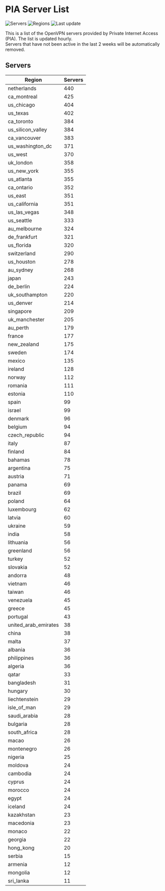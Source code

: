 # PIA Server List

![Servers](https://img.shields.io/badge/servers-13,428-blue)
![Regions](https://img.shields.io/badge/regions-97-blue)
![Last update](https://img.shields.io/badge/last_updated-Tue_Jul_02_12:16:07_UTC_2024-blue)

This is a list of the OpenVPN servers provided by Private Internet Access (PIA). The list is updated hourly. </br>
Servers that have not been active in the last 2 weeks will be automatically removed.

## Servers
| Region               | Servers |
|----------------------|---------|
| netherlands | 440 |
| ca_montreal | 425 |
| us_chicago | 404 |
| us_texas | 402 |
| ca_toronto | 384 |
| us_silicon_valley | 384 |
| ca_vancouver | 383 |
| us_washington_dc | 371 |
| us_west | 370 |
| uk_london | 358 |
| us_new_york | 355 |
| us_atlanta | 355 |
| ca_ontario | 352 |
| us_east | 351 |
| us_california | 351 |
| us_las_vegas | 348 |
| us_seattle | 333 |
| au_melbourne | 324 |
| de_frankfurt | 321 |
| us_florida | 320 |
| switzerland | 290 |
| us_houston | 278 |
| au_sydney | 268 |
| japan | 243 |
| de_berlin | 224 |
| uk_southampton | 220 |
| us_denver | 214 |
| singapore | 209 |
| uk_manchester | 205 |
| au_perth | 179 |
| france | 177 |
| new_zealand | 175 |
| sweden | 174 |
| mexico | 135 |
| ireland | 128 |
| norway | 112 |
| romania | 111 |
| estonia | 110 |
| spain | 99 |
| israel | 99 |
| denmark | 96 |
| belgium | 94 |
| czech_republic | 94 |
| italy | 87 |
| finland | 84 |
| bahamas | 78 |
| argentina | 75 |
| austria | 71 |
| panama | 69 |
| brazil | 69 |
| poland | 64 |
| luxembourg | 62 |
| latvia | 60 |
| ukraine | 59 |
| india | 58 |
| lithuania | 56 |
| greenland | 56 |
| turkey | 52 |
| slovakia | 52 |
| andorra | 48 |
| vietnam | 46 |
| taiwan | 46 |
| venezuela | 45 |
| greece | 45 |
| portugal | 43 |
| united_arab_emirates | 38 |
| china | 38 |
| malta | 37 |
| albania | 36 |
| philippines | 36 |
| algeria | 36 |
| qatar | 33 |
| bangladesh | 31 |
| hungary | 30 |
| liechtenstein | 29 |
| isle_of_man | 29 |
| saudi_arabia | 28 |
| bulgaria | 28 |
| south_africa | 28 |
| macao | 26 |
| montenegro | 26 |
| nigeria | 25 |
| moldova | 24 |
| cambodia | 24 |
| cyprus | 24 |
| morocco | 24 |
| egypt | 24 |
| iceland | 24 |
| kazakhstan | 23 |
| macedonia | 23 |
| monaco | 22 |
| georgia | 22 |
| hong_kong | 20 |
| serbia | 15 |
| armenia | 12 |
| mongolia | 12 |
| sri_lanka | 11 |